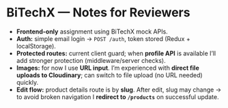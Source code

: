 # BiTechX — Notes for Reviewers

* **Frontend-only** assignment using BiTechX mock APIs.
* **Auth:** simple email login → `POST /auth`, token stored (Redux + localStorage).
* **Protected routes:** current client guard; when **profile API** is available I’ll add stronger protection (middleware/server checks).
* **Images:** for now I use **URL input**. I’m experienced with **direct file uploads to Cloudinary**; can switch to file upload (no URL needed) quickly.
* **Edit flow:** product details route is by **slug**. After edit, slug may change → to avoid broken navigation I **redirect to `/products`** on successful update.
